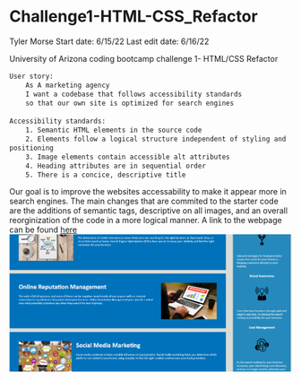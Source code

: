 # Challenge1-HTML-CSS_Refactor
Tyler Morse
Start date: 6/15/22
Last edit date: 6/16/22

University of Arizona coding bootcamp challenge 1- HTML/CSS Refactor

    User story:
        As A marketing agency
        I want a codebase that follows accessibility standards
        so that our own site is optimized for search engines

    Accessibility standards:
        1. Semantic HTML elements in the source code
        2. Elements follow a logical structure independent of styling and positioning
        3. Image elements contain accessible alt attributes
        4. Heading attributes are in sequential order
        5. There is a concice, descriptive title


Our goal is to improve the websites accessability to make it appear more in search engines. The main changes that are commited to the starter code are the additions of semantic tags, descriptive <alt> on all images, and an overall reorginization of the code in a more logical manner. A link to the webpage can be found <a href="https://tmorse2222.github.io/Challenge1-HTML-CSS_Refactor/index.html" target="_blank">here</a>
<img src="images/Screenshot.png" alt="A screenshot of the live webpage">